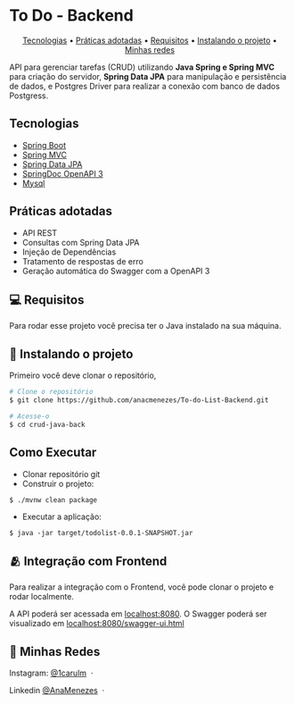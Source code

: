 <h1>To Do - Backend</h1>

<p align="center">
  <a href="#pre-requisites">Tecnologias</a> •
  <a href="#how-to-use">Práticas adotadas</a> •
  <a href="#related">Requisitos</a> •
   <a href="#license">Instalando o projeto</a> •
  <a href="#license">Minhas redes</a>
</p>

API para gerenciar tarefas (CRUD) utilizando **Java Spring e Spring MVC** para criação do servidor, **Spring Data JPA** para manipulação e persistência de dados, e Postgres Driver para realizar a conexão com banco de dados Postgress.

<h2 id="pre-requisites"> Tecnologias </h2> 
 
- [Spring Boot](https://spring.io/projects/spring-boot)
- [Spring MVC](https://docs.spring.io/spring-framework/reference/web/webmvc.html)
- [Spring Data JPA](https://spring.io/projects/spring-data-jpa)
- [SpringDoc OpenAPI 3](https://springdoc.org/v2/#spring-webflux-support)
- [Mysql](https://dev.mysql.com/downloads/)

<h2 id="pre-requisites"> Práticas adotadas </h2> 

- API REST
- Consultas com Spring Data JPA
- Injeção de Dependências
- Tratamento de respostas de erro
- Geração automática do Swagger com a OpenAPI 3

<h2 id="pre-requisites">💻 Requisitos</h2> 

Para rodar esse projeto você precisa ter o Java instalado na sua máquina.

<h2 id="how-to-use"> 🚀 Instalando o projeto</h2>

Primeiro você deve clonar o repositório,

```bash
# Clone o repositório
$ git clone https://github.com/anacmenezes/To-do-List-Backend.git

# Acesse-o
$ cd crud-java-back
```
<h2 id="how-to-use"> Como Executar</h2>

- Clonar repositório git
- Construir o projeto:
```
$ ./mvnw clean package
```
- Executar a aplicação:
```
$ java -jar target/todolist-0.0.1-SNAPSHOT.jar
```
<h2 id="related">🫂 Integração com Frontend</h2>

Para realizar a integração com o Frontend, você pode clonar o projeto e rodar localmente.

A API poderá ser acessada em [localhost:8080](http://localhost:8080).
O Swagger poderá ser visualizado em [localhost:8080/swagger-ui.html](http://localhost:8080/swagger-ui.html)

## 📱 Minhas Redes

Instagram: [@1carulm](https://www.instagram.com/1carulm/) &nbsp;&middot;&nbsp;

Linkedin [@AnaMenezes](https://www.linkedin.com/in/ana-menezes-882a8b257/) &nbsp;&middot;&nbsp;
